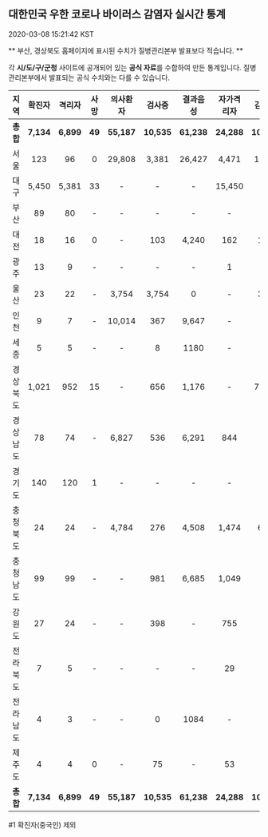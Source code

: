 
## 대한민국 우한 코로나 바이러스 감염자 실시간 통계
2020-03-08 15:21:42 KST

** 부산, 경상북도 홈페이지에 표시된 수치가 질병관리본부 발표보다 적습니다. **

각 **시/도/구/군청** 사이트에 공개되어 있는 **공식 자료**를 수합하여 만든 통계입니다.
질병관리본부에서 발표되는 공식 수치와는 다를 수 있습니다.


        
|  지역  | 확진자 |  격리자  |  사망  |  의사환자  |  검사중  |  결과음성  |  자가격리자  |  감시중  |  감시해제  |  퇴원  |
|:------:|:------:|:--------:|:--------:|:----------:|:--------:|:----------------:|:------------:|:--------:|:----------:|:--:|
|**총합**|**7,134**|**6,899**|**49**|**55,187**|**10,535**|**61,238**|**24,288**|**10,626**|**7,028**|**163**|
|서울|123|96|0|29,808|3,381|26,427|4,471|1,623|2,848|27|
|대구|5,450|5,381|33 |-|-|-|15,450|-|-|36 |
|부산|89|80|-|-|-|-|-|-|-|9|
|대전|18|16|0|-|103|4,240|162|162|186|2|
|광주|13|9|-|-|-|-|1|-|-|3|
|울산|23|22|-|3,754|3,754|0|-|351|175|1|
|인천|9|7|-|10,014|367|9,647|-|-|-|2|
|세종|5|5|-|-|8|1180|-|-|-|-|
|경상북도|1,021|952|15|-|656|1,176|-|7,746|2,667|54|
|경상남도|78|74|-|6,827|536|6,291|844|-|-|4|
|경기도|140|120|1|-|-|-|-|-|-|19|
|충청북도|24|24|-|4,784|276|4,508|1,474|685|789|-|
|충청남도|99|99|-|-|981|6,685|1,049|-|-|-|
|강원도|27|24|-|-|398|-|755|-|-|3|
|전라북도|7|5|-|-|-|-|29|-|-|2|
|전라남도|4|3|-|-|0|1084|-|59|168|1|
|제주도|4|4|0|-|75|-|53|-|195|-|
|**총합**|**7,134**|**6,899**|**49**|**55,187**|**10,535**|**61,238**|**24,288**|**10,626**|**7,028**|**163**|

        

#1 확진자(중국인) 제외
    